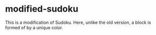 # modified-sudoku
This is a modification of Sudoku. Here, unlike the old version, a block is formed of by a unique color.
